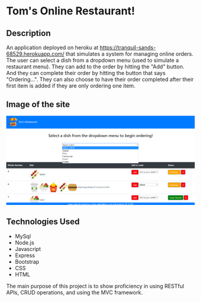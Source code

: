 # Tom's Online Restaurant!

## Description

An application deployed on heroku at https://tranquil-sands-68529.herokuapp.com/ that simulates a system for managing online orders. The user can select a dish from a dropdown menu (used to simulate a restaurant menu). They can add to the order by hitting the "Add" button. And they can complete their order by hitting the button that says "Ordering...". They can also choose to have their order completed after their first item is added if they are only ordering one item.

## Image of the site

![Screenshot](public/assets/img/showcase.png)

## Technologies Used
   
   * MySql
   * Node.js
   * Javascript
   * Express
   * Bootstrap
   * CSS
   * HTML
   
The main purpose of this project is to show proficiency in using RESTful APIs, CRUD operations, and using the MVC framework.
   
  
   
